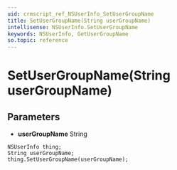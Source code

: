 ```yaml
---
uid: crmscript_ref_NSUserInfo_SetUserGroupName
title: SetUserGroupName(String userGroupName)
intellisense: NSUserInfo.SetUserGroupName
keywords: NSUserInfo, GetUserGroupName
so.topic: reference
---
```


# SetUserGroupName(String userGroupName)

## Parameters

* **userGroupName** String

```crmscript
NSUserInfo thing;
String userGroupName;
thing.SetUserGroupName(userGroupName);
```

